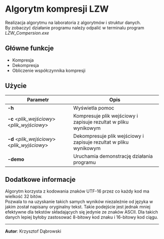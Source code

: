 # Algorytm kompresji LZW
Realizacja algorytmu na laboratoria z algorytmów i struktur danych.  
By zobaczyć działanie programu należy odpalić w terminalu program _LZW_Compersion.exe_

## Główne funkcje
* Kompresja
* Dekompresja
* Obliczenie współczynnika kompresji

## Użycie
| Parametr                                     | Opis                                                              |
|----------------------------------------------|-------------------------------------------------------------------|
| **-h**                                       | Wyświetla pomoc                                                   |
| **-c** <_plik_wejściowy_> <_plik_wyjściowy_> | Kompresuje plik wejściowy i zapisuje rezultat w pliku wynikowym   |
| **-d** <_plik_wejściowy_> <_plik_wyjściowy_> | Dekompresuje plik wejściowy i zapisuje rezultat w pliku wynikowym |
| **-demo**                                    | Uruchamia demonstrację działania programu                         |

## Dodatkowe informacje
Algorytm korzysta z kodowania znaków UTF-16 przez co każdy kod ma wielkość 32 bitów.  
Pozwala to na uzyskanie takich samych wyników niezależnie od języka w jakim został napisany oryginalny tekst.
Takie podejście jest jednak mniej efektywne dla tekstów składających się jedynie ze znaków ASCII. Dla takich danych lepiej byłoby zastosować 8-bitowy kod znaku i 16-bitowy kod ciągu.

--------------------
**Autor**: Krzysztof Dąbrowski